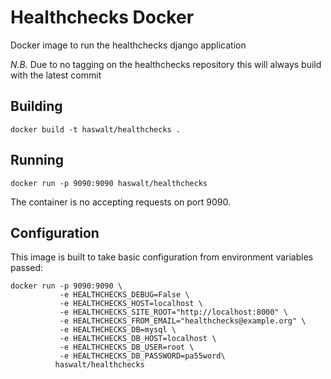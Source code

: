 Healthchecks Docker
===================

Docker image to run the healthchecks django application

*N.B.* Due to no tagging on the healthchecks repository this will always build with the latest commit

## Building

```
docker build -t haswalt/healthchecks .
```

## Running

```
docker run -p 9090:9090 haswalt/healthchecks
```

The container is no accepting requests on port 9090.

## Configuration

This image is built to take basic configuration from environment variables passed:

```
docker run -p 9090:9090 \
           -e HEALTHCHECKS_DEBUG=False \
           -e HEALTHCHECKS_HOST=localhost \
           -e HEALTHCHECKS_SITE_ROOT="http://localhost:8000" \
           -e HEALTHCHECKS_FROM_EMAIL="healthchecks@example.org" \
           -e HEALTHCHECKS_DB=mysql \
           -e HEALTHCHECKS_DB_HOST=localhost \
           -e HEALTHCHECKS_DB_USER=root \
           -e HEALTHCHECKS_DB_PASSWORD=pa55word\
          haswalt/healthchecks
```
